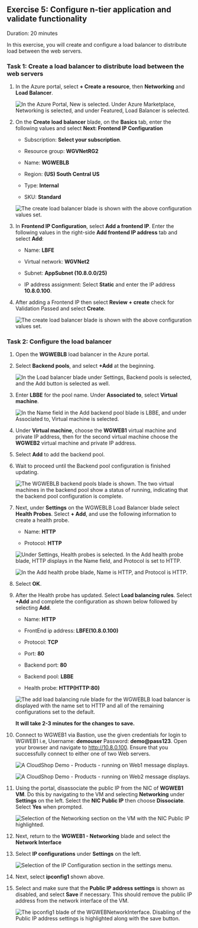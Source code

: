 ## Exercise 5: Configure n-tier application and validate functionality

Duration: 20 minutes

In this exercise, you will create and configure a load balancer to distribute load between the web servers. 

### Task 1: Create a load balancer to distribute load between the web servers

1.  In the Azure portal, select **+ Create a resource**, then **Networking** and **Load Balancer**.

    ![In the Azure Portal, New is selected. Under Azure Marketplace, Networking is selected, and under Featured, Load Balancer is selected.](images/Hands-onlabstep-by-step-Enterprise-classnetworkinginAzureimages/media/image65.png "Azure Portal")

2.  On the **Create load balancer** blade, on the **Basics** tab, enter the following values and select **Next: Frontend IP Configuration**

    -  Subscription: **Select your subscription**.

    -  Resource group: **WGVNetRG2**

    -  Name: **WGWEBLB**

    -  Region: **(US) South Central US**

    -  Type: **Internal**

    -  SKU: **Standard**
    
    ![The create load balancer blade is shown with the above configuration values set.](images/load-balancer-create.png "Create load balancer")
    
3.  In **Frontend IP Configuration**, select  **Add a frontend IP**. Enter the following values in the right-side **Add frontend IP address** tab and select **Add**:

    -  Name: **LBFE**

    -  Virtual network: **WGVNet2**

    -  Subnet: **AppSubnet (10.8.0.0/25)**

    -  IP address assignment: Select **Static** and enter the IP address **10.8.0.100**.
    
 4.  After adding a Frontend IP then select **Review + create** check for Validation Passed and select **Create**.
 
     ![The create load balancer blade is shown with the above configuration values set.](images/load-balancer-finish.png "Create load balancer")
     

### Task 2: Configure the load balancer

1.  Open the **WGWEBLB** load balancer in the Azure portal.

2.  Select **Backend pools**, and select **+Add** at the beginning.

    ![In the Load balancer blade under Settings, Backend pools is selected, and the Add button is selected as well.](images/Hands-onlabstep-by-step-Enterprise-classnetworkinginAzureimages/media/image67.png "Load balancer blade")

3.  Enter **LBBE** for the pool name. Under **Associated to**, select **Virtual machine**.

    ![In the Name field in the Add backend pool blade is LBBE, and under Associated to, Virtual machine is selected.](images/2020-01-27-18-33-43.png "Add backend pool blade")

4.  Under **Virtual machine**, choose the **WGWEB1** virtual machine and private IP address, then for the second virtual machine choose the **WGWEB2** virtual machine and private IP address.

5.  Select **Add** to add the backend pool.

6.  Wait to proceed until the Backend pool configuration is finished updating.

    ![The WGWEBLB backend pools blade is shown. The two virtual machines in the backend pool show a status of running, indicating that the backend pool configuration is complete.](images/backendpool.png "Backend pool blade")

7.  Next, under **Settings** on the WGWEBLB Load Balancer blade select **Health Probes**. Select **+ Add**, and use the following information to create a health probe.

    -  Name: **HTTP**

    -  Protocol: **HTTP**

    ![Under Settings, Health probes is selected. In the Add health probe blade, HTTP displays in the Name field, and Protocol is set to HTTP.](images/Hands-onlabstep-by-step-Enterprise-classnetworkinginAzureimages/media/image73.png "Settings section, Add health probe blade")

    ![In the Add health probe blade, Name is HTTP, and Protocol is HTTP.](images/Hands-onlabstep-by-step-Enterprise-classnetworkinginAzureimages/media/image75.png "Add health probe blade")

8.  Select **OK**.

9.  After the Health probe has updated. Select **Load balancing rules**. Select **+Add** and complete the configuration as shown below followed by selecting **Add**.

    - Name: **HTTP**
  
    - FrontEnd ip address: **LBFE(10.8.0.100)**
   
    - Protocol: **TCP**

    - Port: **80**   

    - Backend port: **80**

    - Backend pool: **LBBE**

    - Health probe: **HTTP(HTTP:80)**

    ![The add load balancing rule blade for the WGWEBLB load balancer is displayed with the name set to HTTP and all of the remaining configurations set to the default.](images/loadbalancer-5.png "Add load balancing rule")

    **It will take 2-3 minutes for the changes to save.**

10. Connect to WGWEB1 via Bastion, use the given credentials for login to WGWEB1 i.e, Username: **demouser** Password: **demo@pass123**. Open your browser and navigate to <http://10.8.0.100>. Ensure that you successfully connect to either one of two Web servers.

    ![A CloudShop Demo - Products - running on Web1 message displays. ](images/Hands-onlabstep-by-step-Enterprise-classnetworkinginAzureimages/media/image77.png "Server response")

    ![A CloudShop Demo - Products - running on Web2 message displays. ](images/Hands-onlabstep-by-step-Enterprise-classnetworkinginAzureimages/media/image78.png "Server response")

11. Using the portal, disassociate the public IP from the NIC of **WGWEB1** **VM**. Do this by navigating to the VM and selecting **Networking** under **Settings** on the left. Select the **NIC Public IP** then choose **Dissociate**. Select **Yes** when prompted.

    ![Selection of the Networking section on the VM with the NIC Public IP highlighted.](images/Hands-onlabstep-by-step-Enterprise-classnetworkinginAzureimages/media/image79.png "Virtual machine networking blade")

12. Next, return to the **WGWEB1 - Networking** blade and select the **Network Interface**

13. Select **IP configurations** under **Settings** on the left.

    ![Selection of the IP Configuration section in the settings menu.](images/Hands-onlabstep-by-step-Enterprise-classnetworkinginAzureimages/media/image169.png "Network interface blade")

14. Next, select **ipconfig1** shown above.

15. Select and make sure that the **Public IP address settings** is shown as disabled, and select **Save** if necessary. This should remove the public IP address from the network interface of the VM.

    ![The ipconfig1 blade of the WGWEBNetworkInterface. Disabling of the Public IP address settings is highlighted along with the save button.](images/Hands-onlabstep-by-step-Enterprise-classnetworkinginAzureimages/media/image170.png "IP configuration blade")

